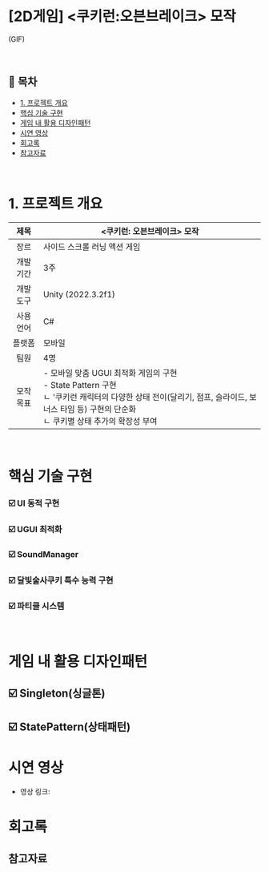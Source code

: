 # [2D게임] <쿠키런:오븐브레이크> 모작
(GIF)

</br>

## :memo: 목차

- [1. 프로젝트 개요](#1.-프로젝트-개요)
- [핵심 기술 구현](#핵심-기술-구현)
- [게임 내 활용 디자인패턴](#게임-내-활용-디자인패턴)
- [시연 영상](#시연-영상)
- [회고록](#회고록)
- [참고자료](#참고자료)

</br>

# 1. 프로젝트 개요

|제목|<쿠키런: 오븐브레이크> 모작|
|:------:|---|
|장르|사이드 스크롤 러닝 액션 게임|
|개발 기간|3주|
|개발 도구|Unity (2022.3.2f1)|
|사용 언어|C#|
|플랫폼|모바일|
|팀원|4명|
|모작 목표| - 모바일 맞춤 UGUI 최적화 게임의 구현 <br> - State Pattern 구현 <br> ㄴ '쿠키런 캐릭터의 다양한 상태 전이(달리기, 점프, 슬라이드, 보너스 타임 등) 구현의 단순화 <br> ㄴ 쿠키별 상태 추가의 확장성 부여

</br>

# 핵심 기술 구현

### :ballot_box_with_check: UI 동적 구현
### :ballot_box_with_check: UGUI 최적화
### :ballot_box_with_check: SoundManager
### :ballot_box_with_check: 달빛술사쿠키 특수 능력 구현
### :ballot_box_with_check: 파티클 시스템

</br>

# 게임 내 활용 디자인패턴
## :ballot_box_with_check: Singleton(싱글톤)
## :ballot_box_with_check: StatePattern(상태패턴)

# 시연 영상

- 영상 링크:

# 회고록

## 참고자료
